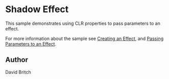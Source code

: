 Shadow Effect
=============

This sample demonstrates using CLR properties to pass parameters to an effect.

For more information about the sample see [Creating an Effect](https://developer.xamarin.com/guides/xamarin-forms/effects/creating/), and [Passing Parameters to an Effect](https://developer.xamarin.com/guides/xamarin-forms/effects/passing-parameters/).

Author
------

David Britch
